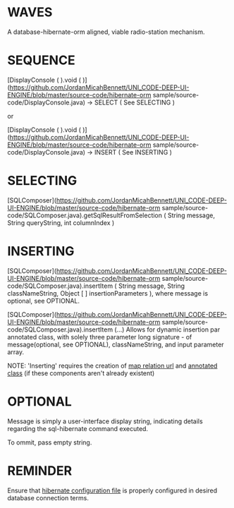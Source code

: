 WAVES
=======

A database-hibernate-orm aligned, viable radio-station mechanism.




SEQUENCE
==============
[DisplayConsole ( ).void ( )](https://github.com/JordanMicahBennett/UNI_CODE-DEEP-UI-ENGINE/blob/master/source-code/hibernate-orm sample/source-code/DisplayConsole.java) -> SELECT ( See SELECTING ) 


or


[DisplayConsole ( ).void ( )](https://github.com/JordanMicahBennett/UNI_CODE-DEEP-UI-ENGINE/blob/master/source-code/hibernate-orm sample/source-code/DisplayConsole.java) -> INSERT ( See INSERTING )



SELECTING
==============
[SQLComposer](https://github.com/JordanMicahBennett/UNI_CODE-DEEP-UI-ENGINE/blob/master/source-code/hibernate-orm sample/source-code/SQLComposer.java).getSqlResultFromSelection ( String message, String queryString, int columnIndex )




INSERTING
==============
[SQLComposer](https://github.com/JordanMicahBennett/UNI_CODE-DEEP-UI-ENGINE/blob/master/source-code/hibernate-orm sample/source-code/SQLComposer.java).insertItem ( String message, String classNameString, Object [ ] insertionParameters ), where message is optional, see OPTIONAL.


[SQLComposer](https://github.com/JordanMicahBennett/UNI_CODE-DEEP-UI-ENGINE/blob/master/source-code/hibernate-orm sample/source-code/SQLComposer.java).insertItem (...) Allows for dynamic insertion par annotated class, with solely three parameter long signature - of message(optional, see OPTIONAL), classNameString, and input parameter array.


NOTE: 'Inserting' requires the creation of [map relation url](https://github.com/JordanMicahBennett/UNI_CODE-DEEP-UI-ENGINE/blob/master/source-code/hibernate-orm%20sample/source-code/hibernate.cfg.xml) and [annotated class](https://github.com/JordanMicahBennett/UNI_CODE-DEEP-UI-ENGINE/blob/master/source-code/hibernate-orm%20sample/source-code/Sharedplaylists.java) (if these components aren't already existent)




OPTIONAL
==============
Message is simply a user-interface display string, indicating details regarding the sql-hibernate command executed.

To ommit, pass empty string.




REMINDER
==============
Ensure that [hibernate configuration file](https://github.com/JordanMicahBennett/UNI_CODE-DEEP-UI-ENGINE/blob/master/source-code/hibernate-orm%20sample/source-code/hibernate.cfg.xml) is properly configured in desired database connection terms.
